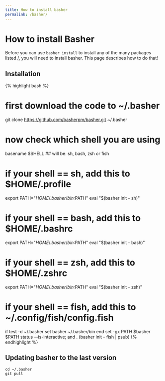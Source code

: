 ```yaml
---
title: How to install basher
permalink: /basher/
---
```


# How to install Basher

Before you can use `basher install` to install any of the many packages listed [/](here), you will need to install basher.
This page describes how to do that!

## Installation


{% highlight bash %}
# first download the code to ~/.basher
git clone https://github.com/basherpm/basher.git ~/.basher

# now check which shell you are using
basename $SHELL	## will be: sh, bash, zsh or fish

# if your shell == sh, add this to $HOME/.profile
export PATH="$HOME/.basher/bin:$PATH"
eval "$(basher init - sh)"

# if your shell == bash, add this to $HOME/.bashrc
export PATH="$HOME/.basher/bin:$PATH"
eval "$(basher init - bash)"

# if your shell == zsh, add this to $HOME/.zshrc
export PATH="$HOME/.basher/bin:$PATH"
eval "$(basher init - zsh)"

# if your shell == fish, add this to ~/.config/fish/config.fish
if test -d ~/.basher
  set basher ~/.basher/bin
end
set -gx PATH $basher $PATH
status --is-interactive; and . (basher init - fish | psub)
{% endhighlight %}


## Updating basher to the last version


	cd ~/.basher
	git pull


